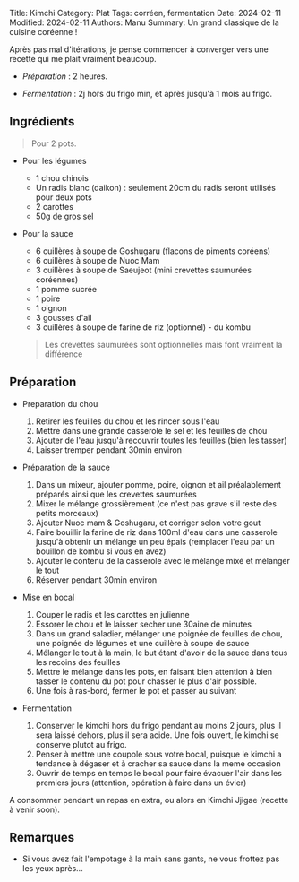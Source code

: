 Title: Kimchi
Category: Plat
Tags: corréen, fermentation
Date: 2024-02-11
Modified: 2024-02-11
Authors: Manu
Summary: Un grand classique de la cuisine coréenne !

Après pas mal d'itérations, je pense commencer à converger vers une recette qui me plait vraiment beaucoup.

- *Préparation* : 2 heures.

- *Fermentation* : 2j hors du frigo min, et après jusqu'à 1 mois au frigo.

## Ingrédients
> Pour 2 pots.

* Pour les légumes
  - 1 chou chinois
  - Un radis blanc (daikon) : seulement 20cm du radis seront utilisés pour deux pots
  - 2 carottes
  - 50g de gros sel

* Pour la sauce
  - 6 cuillères à soupe de Goshugaru (flacons de piments coréens)
  - 6 cuillères à soupe de Nuoc Mam
  - 3 cuillères à soupe de Saeujeot (mini crevettes saumurées coréennes)
  - 1 pomme sucrée
  - 1 poire
  - 1 oignon
  - 3 gousses d'ail
  - 3 cuillères à soupe de farine de riz
  (optionnel) - du kombu


  > Les crevettes saumurées sont optionnelles mais font vraiment la différence

## Préparation

- Preparation du chou


    1. Retirer les feuilles du chou et les rincer sous l'eau
    2. Mettre dans une grande casserole le sel et les feuilles de chou
    3. Ajouter de l'eau jusqu'à recouvrir toutes les feuilles (bien les tasser)
    4. Laisser tremper pendant 30min environ


- Préparation de la sauce


    1. Dans un mixeur, ajouter pomme, poire, oignon et ail préalablement préparés ainsi que les crevettes saumurées
    2. Mixer le mélange grossièrement (ce n'est pas grave s'il reste des petits morceaux)
    3. Ajouter Nuoc mam & Goshugaru, et corriger selon votre gout
    4. Faire bouillir la farine de riz dans 100ml d'eau dans une casserole jusqu'à obtenir un mélange un peu épais (remplacer l'eau par un bouillon de kombu si vous en avez)
    5. Ajouter le contenu de la casserole avec le mélange mixé et mélanger le tout
    6. Réserver pendant 30min environ


- Mise en bocal


    1. Couper le radis et les carottes en julienne
    2. Essorer le chou et le laisser secher une 30aine de minutes
    3. Dans un grand saladier, mélanger une poignée de feuilles de chou, une poignée de légumes et une cuillère à soupe de sauce
    4. Mélanger le tout à la main, le but étant d'avoir de la sauce dans tous les recoins des feuilles
    5. Mettre le mélange dans les pots, en faisant bien attention à bien tasser le contenu du pot pour chasser le plus d'air possible.
    6. Une fois à ras-bord, fermer le pot et passer au suivant


- Fermentation


    1. Conserver le kimchi hors du frigo pendant au moins 2 jours, plus il sera laissé dehors, plus il sera acide. Une fois ouvert, le kimchi se conserve plutot au frigo.
    2. Penser à mettre une coupole sous votre bocal, puisque le kimchi a tendance à dégaser et à cracher sa sauce dans la meme occasion
    3. Ouvrir de temps en temps le bocal pour faire évacuer l'air dans les premiers jours (attention, opération à faire dans un évier)


A consommer pendant un repas en extra, ou alors en Kimchi Jjigae (recette à venir soon).

## Remarques
- Si vous avez fait l'empotage à la main sans gants, ne vous frottez pas les yeux après...
